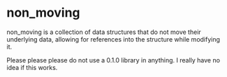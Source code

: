 # non_moving

non_moving is a collection of data structures that do not
move their underlying data, allowing for references into
the structure while modifying it.

Please please please do not use a 0.1.0 library in anything.
I really have no idea if this works.
